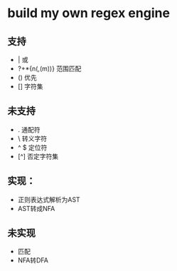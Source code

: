 # build my own regex engine

## 支持
- | 或
- ?+*{n(,(m))} 范围匹配
- () 优先
- [] 字符集

## 未支持
- . 通配符
- \ 转义字符
- ^ $ 定位符
- [^] 否定字符集

## 实现：
- 正则表达式解析为AST
- AST转成NFA

## 未实现
- 匹配
- NFA转DFA

